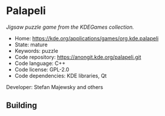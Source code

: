 # Palapeli

_Jigsaw puzzle game from the KDEGames collection._

- Home: https://kde.org/applications/games/org.kde.palapeli
- State: mature
- Keywords: puzzle
- Code repository: https://anongit.kde.org/palapeli.git
- Code language: C++
- Code license: GPL-2.0
- Code dependencies: KDE libraries, Qt

Developer: Stefan Majewsky and others

## Building
